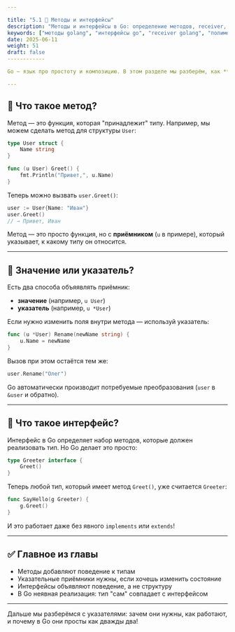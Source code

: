 ```yaml
---

title: "5.1 🧱 Методы и интерфейсы"
description: "Методы и интерфейсы в Go: определение методов, receiver, интерфейсы, полиморфизм, duck typing."
keywords: ["методы golang", "интерфейсы go", "receiver golang", "полиморфизм go"]
date: 2025-06-11
weight: 51
draft: false
------------

Go — язык про простоту и композицию. В этом разделе мы разберём, как **добавлять поведение к структурам** с помощью методов и **организовывать код через интерфейсы**.

---
```


## 💪 Что такое метод?

Метод — это функция, которая "принадлежит" типу. Например, мы можем сделать метод для структуры `User`:

```go
type User struct {
    Name string
}

func (u User) Greet() {
    fmt.Println("Привет,", u.Name)
}
```

Теперь можно вызвать `user.Greet()`:

```go
user := User{Name: "Иван"}
user.Greet()
// → Привет, Иван
```

Метод — это просто функция, но с **приёмником** (`u` в примере), который указывает, к какому типу он относится.

---

## 📅 Значение или указатель?

Есть два способа объяявлять приёмник:

* **значение** (например, `u User`)
* **указатель** (например, `u *User`)

Если нужно изменить поля внутри метода — используй указатель:

```go
func (u *User) Rename(newName string) {
    u.Name = newName
}
```

Вызов при этом остаётся тем же:

```go
user.Rename("Олег")
```

Go автоматически производит потребуемые преобразования (`user` в `&user` и обратно).

---

## 🤠 Что такое интерфейс?

Интерфейс в Go определяет набор методов, которые должен реализовать тип. Но Go делает это просто:

```go
type Greeter interface {
    Greet()
}
```

Теперь любой тип, который имеет метод `Greet()`, уже считается `Greeter`:

```go
func SayHello(g Greeter) {
    g.Greet()
}
```

И это работает даже без явного `implements` или `extends`!

---

## ✅ Главное из главы

* Методы добавляют поведение к типам
* Указательные приёмники нужны, если хочешь изменить состояние
* Интерфейсы объявляют поведение, а не структуру
* В Go неявная реализация: тип "сам" совпадает с интерфейсом

---

Дальше мы разберёмся с указателями: зачем они нужны, как работают, и почему в Go они просты как дважды два!
